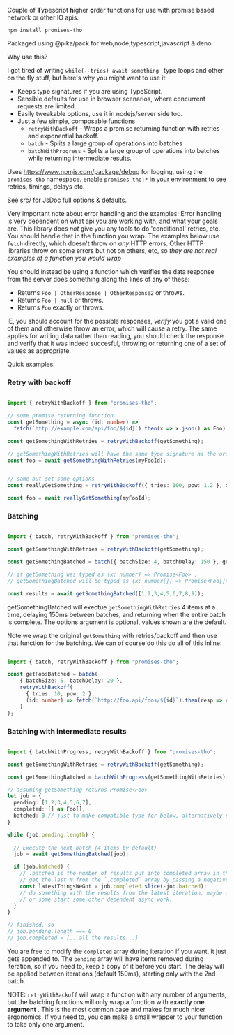 
Couple of **T**ypescript **h**igher **o**rder functions for use with promise based network or other IO apis.

`npm install promises-tho`

Packaged using @pika/pack for web,node,typescript,javascript & deno.

Why use this? 

I got tired of writing  `while(--tries) await something ` type loops and
other on the fly stuff, but here's why you might want to use it:  

- Keeps type signatures if you are using TypeScript. 
- Sensible defaults for use in browser scenarios, where concurrent requests are limited.
- Easily tweakable options, use it in nodejs/server side too.
- Just a few simple, composable functions
  - `retryWithBackoff` - Wraps a promise returning function with retries and exponential backoff. 
  - `batch` - Splits a large group of operations into batches 
  - `batchWithProgress` - Splits a large group of operations into batches while returning intermediate results. 


Uses https://www.npmjs.com/package/debug for logging, using the `promises-tho` namespace. enable `promises-tho:*` in your environment to see retries, timings, delays etc.  

See [src/](src/) for JsDoc full options & defaults.  
 
Very important note about error handling and the examples: Error handling is very dependent on what api you are working with,
and what your goals are. This library does *not* give you any tools to do 'conditional' retries, etc. You should handle 
that in the function you wrap. The examples below use `fetch` directly, which doesn't throw on *any* HTTP errors.
Other HTTP libraries throw on some errors but not on others, etc, so *they are not real examples of a function you
would wrap*

You should instead be using a function which verifies the data response from the server does something along
the lines of any of these:  

- Returns `Foo | OtherResponse | OtherResponse2` or throws.
- Returns `Foo | null` or throws. 
- Returns `Foo` exactly or throws. 

IE, you should account for the possible responses, *verify* you got a valid one of them and otherwise throw an error, which will 
cause a retry. The same applies for writing data rather than reading, you should check the response and verify that it was indeed
succesful, throwing or returning one of a set of values as appropriate. 

Quick examples:

### Retry with backoff

```typescript 

import { retryWithBackoff } from "promises-tho";

// some promise returning function. 
const getSomething = async (id: number) => 
  fetch(`http://example.com/api/foo/${id}`).then(x => x.json() as Foo)

const getSomethingWithRetries = retryWithBackoff(getSomething); 

// getSomethingWithRetries will have the same type signature as the original.  
const foo = await getSomethingWithRetries(myFooId);

```

```typescript

// same but set some options
const reallyGetSomething = retryWithBackoff({ tries: 100, pow: 1.2 }, getSomething); 

const foo = await reallyGetSomething(myFooId);


```

### Batching

```typescript

import { batch, retryWithBackoff } from "promises-tho";

const getSomethingWithRetries = retryWithBackoff(getSomething); 

const getSomethingBatched = batch({ batchSize: 4, batchDelay: 150 }, getSomethingWithRetries); 

// if getSomething was typed as (x: number) => Promise<Foo> , 
// getSomethingBatched will be typed as (x: number[]) => Promise<Foo[]>

const results = await getSomethingBatched([1,2,3,4,5,6,7,8,9]);


```

getSomethingBatched will exectue `getSomethingWithRetries` 4 items at a time, delaying 150ms between batches, 
and returning when the entire batch is complete. The options argument is optional, values shown are the default.

Note we wrap the original `getSomething` with retries/backoff and then use that function for the batching.
We can of course do this do all of this inline:

```typescript

import { batch, retryWithBackoff } from "promises-tho";

const getFoosBatched = batch(
    { batchSize: 5, batchDelay: 20 },
    retryWithBackoff(
      { tries: 10, pow: 2 }, 
      (id: number) => fetch(`http://foo.api/foos/${id}`).then(resp => resp.json() as Foo)
    )
);

```


### Batching with intermediate results


```typescript

import { batchWithProgress, retryWithBackoff } from "promises-tho";

const getSomethingWithRetries = retryWithBackoff(getSomething); 

const getSomethingBatched = batchWithProgress(getSomethingWithRetries); 

// assuming getSomething returns Promise<Foo>
let job = {
  pending: [1,2,3,4,5,6,7],
  completed: [] as Foo[],
  batched: 0 // just to make compatible type for below, alternatively use type annotation with let.    
}

while (job.pending.length) {
  
  // Execute the next batch (4 items by default)
  job = await getSomethingBatched(job);

  if (job.batched) {
    // .batched is the number of results put into completed array in the last iteration.
    // get the last N from the `.completed` array by passing a negative index to slice, 
    const latestThingsWeGot = job.completed.slice(-job.batched); 
    // do something with the results from the latest iteration, maybe diplay in UI 
    // or some start some other dependent async work. 
  }
}

// finished, so 
// job.pending.length === 0
// job.completed = [...all the results...]

```

You are free to modify the `completed` array during iteration if you want, it just gets appended to. 
The `pending` array will have items removed during iteration, so if you need to, keep a copy of it 
before you start. The delay will be applied between iterations (default 150ms), starting only with the 
2nd batch.


NOTE: `retryWithBackoff` will wrap a function with any number of arguments, but the batching functions
will only wrap a function with **exactly one argument** . This is the most common case and makes for much 
nicer ergonomics. If you need to, you can make a small wrapper to your function to take only one argument.






